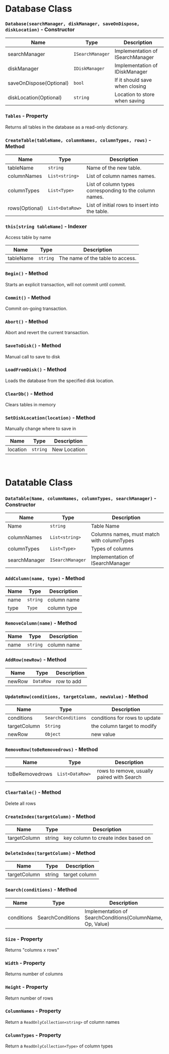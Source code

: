 # Database Class

### `Database(searchManager, diskManager, saveOnDispose, diskLocation)` - Constructor

| Name                    | Type             | Description                      |
| ----------------------- | ---------------- | -------------------------------- |
| searchManager           | `ISearchManager` | Implementation of ISearchManager |
| diskManager             | `IDiskManager`   | Implementation of IDiskManager   |
| saveOnDispose(Optional) | `bool`           | If it should save when closing   |
| diskLocation(Optional)  | `string`         | Location to store when saving    |

### `Tables` - Property

Returns all tables in the database as a read-only dictionary.

### `CreateTable(tableName, columnNames, columnTypes, rows)` - Method

| Name           | Type            | Description                                             |
| -------------- | --------------- | ------------------------------------------------------- |
| tableName      | `string`        | Name of the new table.                                  |
| columnNames    | `List<string>`  | List of column names names.                             |
| columnTypes    | `List<Type>`    | List of column types corresponding to the column names. |
| rows(Optional) | `List<DataRow>` | List of initial rows to insert into the table.          |

### `this[string tableName]` - Indexer

Access table by name

| Name      | Type     | Description                      |
| --------- | -------- | -------------------------------- |
| tableName | `string` | The name of the table to access. |

### `Begin()` - Method

Starts an explicit transaction, will not commit until commit.

### `Commit()` - Method

Commit on-going transaction.

### `Abort()` - Method

Abort and revert the current transaction.

### `SaveToDisk()` - Method

Manual call to save to disk

### `LoadFromDisk()` - Method

Loads the database from the specified disk location.

### `ClearDb()` - Method

Clears tables in memory

### `SetDiskLocation(location)` - Method

Manually change where to save in

| Name     | Type     | Description  |
| -------- | -------- | ------------ |
| location | `string` | New Location |

<br>

# Datatable Class

### `DataTable(Name, columnNames, columnTypes, searchManager)` - Constructor

| Name          | Type             | Description                                |
| ------------- | ---------------- | ------------------------------------------ |
| Name          | `string`         | Table Name                                 |
| columnNames   | `List<string>`   | Columns names, must match with columnTypes |
| columnTypes   | `List<Type>`     | Types of columns                           |
| searchManager | `ISearchManager` | Implementation of ISearchManager           |

### `AddColumn(name, type)` - Method

| Name | Type     | Description |
| ---- | -------- | ----------- |
| name | `string` | column name |
| type | `Type`   | column type |

### `RemoveColumn(name)` - Method

| Name | Type     | Description |
| ---- | -------- | ----------- |
| name | `string` | column name |

### `AddRow(newRow)` - Method

| Name   | Type      | Description |
| ------ | --------- | ----------- |
| newRow | `DataRow` | row to add  |

### `UpdateRow(conditions, targetColumn, newValue)` - Method

| Name         | Type               | Description                   |
| ------------ | ------------------ | ----------------------------- |
| conditions   | `SearchConditions` | conditions for rows to update |
| targetColumn | `String`           | the column target to modify   |
| newRow       | `Object`           | new value                     |

### `RemoveRow(toBeRemovedrows)` - Method

| Name            | Type             | Description                                |
| --------------- | ---------------- | ------------------------------------------ |
| toBeRemovedrows | `List<DataRow> ` | rows to remove, usually paired with Search |

### `ClearTable()` - Method

Delete all rows

### `CreateIndex(targetColumn)` - Method

| Name         | Type   | Description                         |
| ------------ | ------ | ----------------------------------- |
| targetColumn | string | key column to create index based on |

### `DeleteIndex(targetColumn)` - Method

| Name         | Type   | Description   |
| ------------ | ------ | ------------- |
| targetColumn | string | target column |

### `Search(conditions)` - Method

| Name       | Type             | Description                                               |
| ---------- | ---------------- | --------------------------------------------------------- |
| conditions | SearchConditions | Implementation of SearchConditions(ColumnName, Op, Value) |

### `Size` - Property

Returns "columns x rows"

### `Width` - Property

Returns number of columns

### `Height` - Property

Return number of rows

### `ColumnNames` - Property

Return a `ReadOnlyCollection<string>` of column names

### `ColumnTypes` - Property

Return a `ReadOnlyCollection<Type>` of column types
